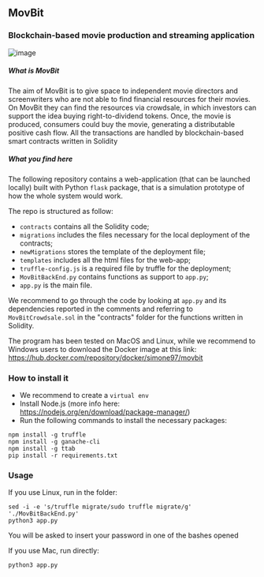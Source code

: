 ## MovBit
### Blockchain-based movie production and streaming application

![image](https://drive.google.com/uc?export=view&id=1KoPhMH5x5I7Dh3OMji5oAlhNTezYePhf)

##### What is MovBit
The aim of MovBit is to give space to independent movie directors and screenwriters who are not able to find financial resources for their movies. On MovBit they can find the resources via crowdsale, in which investors can support the idea buying right-to-dividend tokens. Once, the movie is produced, consumers could buy the movie, generating a distributable positive cash flow. 
All the transactions are handled by blockchain-based smart contracts written in Solidity 

##### What you find here
The following repository contains a web-application (that can be launched locally) built with Python `flask` package, that is a simulation prototype of how the whole system would work.

The repo is structured as follow:
- `contracts` contains all the Solidity code;
- `migrations` includes the files necessary for the local deployment of the contracts;
- `newMigrations` stores the template of the deployment file;
- `templates` includes all the html files for the web-app;
- `truffle-config.js` is a required file by truffle for the deployment;
- `MovBitBackEnd.py` contains functions as support to `app.py`;
- `app.py` is the main file.

We recommend to go through the code by looking at `app.py` and its dependencies reported in the comments and referring to `MovBitCrowdsale.sol` in the "contracts" folder for the functions written in Solidity.

The program has been tested on MacOS and Linux, while we recommend to Windows users to download the Docker image at this link:
https://hub.docker.com/repository/docker/simone97/movbit

### How to install it

- We recommend to create a `virtual env`
- Install Node.js (more info here: https://nodejs.org/en/download/package-manager/)
- Run the following commands to install the necessary packages:
```
npm install -g truffle
npm install -g ganache-cli
npm install -g ttab
pip install -r requirements.txt
```

### Usage
If you use Linux, run in the folder:
```
sed -i -e 's/truffle migrate/sudo truffle migrate/g' './MovBitBackEnd.py'
python3 app.py
```
You will be asked to insert your password in one of the bashes opened

If you use Mac, run directly:
```
python3 app.py
```
